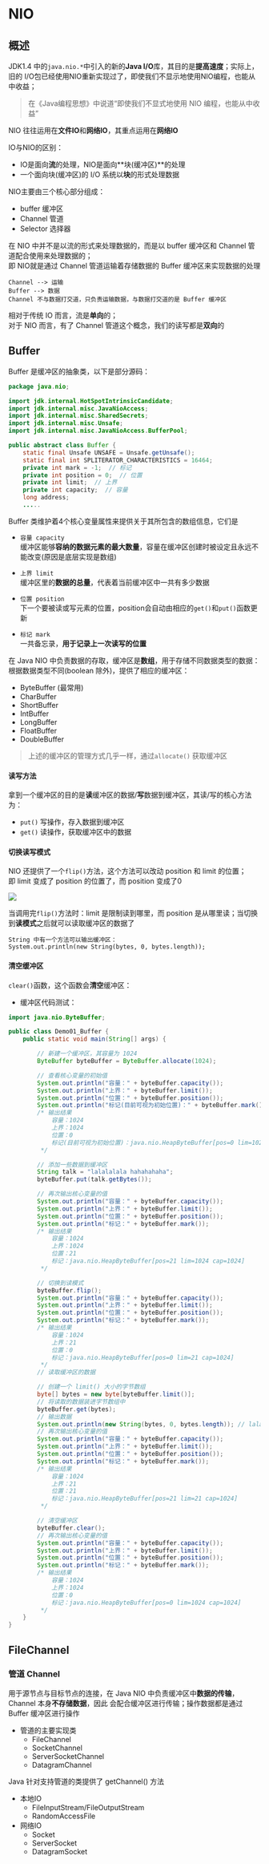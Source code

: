 # NIO

## 概述
JDK1.4 中的`java.nio.*`中引入的新的**Java I/O**库，其目的是**提高速度**；实际上，旧的
I/O包已经使用NIO重新实现过了，即使我们不显示地使用NIO编程，也能从中收益；

> 在《Java编程思想》中说道“即使我们不显式地使用 NIO 编程，也能从中收益”

NIO 往往运用在**文件IO**和**网络IO**，其重点运用在**网络IO**

IO与NIO的区别：
- IO是面向**流**的处理，NIO是面向**块(缓冲区)**的处理
- 一个面向块(缓冲区)的 I/O 系统以**块**的形式处理数据

NIO主要由三个核心部分组成：
- buffer 缓冲区
- Channel 管道
- Selector 选择器

在 NIO 中并不是以流的形式来处理数据的，而是以 buffer 缓冲区和 Channel 管道配合使用来处理数据的；<br>
即 NIO就是通过 Channel 管道运输着存储数据的 Buffer 缓冲区来实现数据的处理

    Channel --> 运输
    Buffer --> 数据
    Channel 不与数据打交道，只负责运输数据，与数据打交道的是 Buffer 缓冲区
    
相对于传统 IO 而言，流是**单向**的；<br>
对于 NIO 而言，有了 Channel 管道这个概念，我们的读写都是**双向**的

## Buffer

Buffer 是缓冲区的抽象类，以下是部分源码：

```java
package java.nio;

import jdk.internal.HotSpotIntrinsicCandidate;
import jdk.internal.misc.JavaNioAccess;
import jdk.internal.misc.SharedSecrets;
import jdk.internal.misc.Unsafe;
import jdk.internal.misc.JavaNioAccess.BufferPool;

public abstract class Buffer {
    static final Unsafe UNSAFE = Unsafe.getUnsafe();
    static final int SPLITERATOR_CHARACTERISTICS = 16464;
    private int mark = -1;  // 标记
    private int position = 0;  // 位置
    private int limit;  // 上界
    private int capacity;  // 容量
    long address;
    .....
```

Buffer 类维护着4个核心变量属性来提供关于其所包含的数组信息，它们是
- `容量 capacity`<br>
缓冲区能够**容纳的数据元素的最大数量**，容量在缓冲区创建时被设定且永远不能改变(原因是底层实现是数组)

- `上界 limit`<br>
缓冲区里的**数据的总量**，代表着当前缓冲区中一共有多少数据

- `位置 position`<br>
下一个要被读或写元素的位置，position会自动由相应的`get()`和`put()`函数更新

- `标记 mark`<br>
一共备忘录，**用于记录上一次读写的位置**<br>

在 Java NIO 中负责数据的存取，缓冲区是**数组**，用于存储不同数据类型的数据：<br>
根据数据类型不同(boolean 除外)，提供了相应的缓冲区：
- ByteBuffer (最常用)
- CharBuffer
- ShortBuffer
- IntBuffer
- LongBuffer
- FloatBuffer
- DoubleBuffer

> 上述的缓冲区的管理方式几乎一样，通过`allocate()` 获取缓冲区

#### 读写方法

拿到一个缓冲区的目的是**读**缓冲区的数据/**写**数据到缓冲区，其读/写的核心方法为：
- `put()` 写操作，存入数据到缓冲区
- `get()` 读操作，获取缓冲区中的数据

#### 切换读写模式

NIO 还提供了一个`flip()`方法，这个方法可以改动 position 和 limit 的位置；<br>
即 limit 变成了 position 的位置了，而 position 变成了0

![](img/切换读操作.png)

当调用完`flip()`方法时：limit 是限制读到哪里，而 position 是从哪里读；当切换到**读模式**之后就可以读取缓冲区的数据了

    String 中有一个方法可以输出缓冲区：
    System.out.println(new String(bytes, 0, bytes.length));

#### 清空缓冲区

`clear()`函数，这个函数会**清空**缓冲区：


- 缓冲区代码测试：

```java
import java.nio.ByteBuffer;

public class Demo01_Buffer {
    public static void main(String[] args) {

        // 新建一个缓冲区，其容量为 1024
        ByteBuffer byteBuffer = ByteBuffer.allocate(1024);

        // 查看核心变量的初始值
        System.out.println("容量：" + byteBuffer.capacity());
        System.out.println("上界：" + byteBuffer.limit());
        System.out.println("位置：" + byteBuffer.position());
        System.out.println("标记(目前可视为初始位置)：" + byteBuffer.mark());
        /* 输出结果
            容量：1024
            上界：1024
            位置：0
            标记(目前可视为初始位置)：java.nio.HeapByteBuffer[pos=0 lim=1024 cap=1024]
         */

        // 添加一些数据到缓冲区
        String talk = "lalalalala hahahahaha";
        byteBuffer.put(talk.getBytes());

        // 再次输出核心变量的值
        System.out.println("容量：" + byteBuffer.capacity());
        System.out.println("上界：" + byteBuffer.limit());
        System.out.println("位置：" + byteBuffer.position());
        System.out.println("标记：" + byteBuffer.mark());
        /* 输出结果
            容量：1024
            上界：1024
            位置：21
            标记：java.nio.HeapByteBuffer[pos=21 lim=1024 cap=1024]
         */

        // 切换到读模式
        byteBuffer.flip();
        System.out.println("容量：" + byteBuffer.capacity());
        System.out.println("上界：" + byteBuffer.limit());
        System.out.println("位置：" + byteBuffer.position());
        System.out.println("标记：" + byteBuffer.mark());
        /* 输出结果
            容量：1024
            上界：21
            位置：0
            标记：java.nio.HeapByteBuffer[pos=0 lim=21 cap=1024]
         */
        // 读取缓冲区的数据

        // 创建一个 limit() 大小的字节数组
        byte[] bytes = new byte[byteBuffer.limit()];
        // 将读取的数据装进字节数组中
        byteBuffer.get(bytes);
        // 输出数据
        System.out.println(new String(bytes, 0, bytes.length)); // lalalalala hahahahaha
        // 再次输出核心变量的值
        System.out.println("容量：" + byteBuffer.capacity());
        System.out.println("上界：" + byteBuffer.limit());
        System.out.println("位置：" + byteBuffer.position());
        System.out.println("标记：" + byteBuffer.mark());
        /* 输出结果
            容量：1024
            上界：21
            位置：21
            标记：java.nio.HeapByteBuffer[pos=21 lim=21 cap=1024]
         */

        // 清空缓冲区
        byteBuffer.clear();
        // 再次输出核心变量的值
        System.out.println("容量：" + byteBuffer.capacity());
        System.out.println("上界：" + byteBuffer.limit());
        System.out.println("位置：" + byteBuffer.position());
        System.out.println("标记：" + byteBuffer.mark());
        /* 输出结果
            容量：1024
            上界：1024
            位置：0
            标记：java.nio.HeapByteBuffer[pos=0 lim=1024 cap=1024]
         */
    }
}

```

## FileChannel

### 管道 Channel
用于源节点与目标节点的连接，在 Java NIO 中负责缓冲区中**数据的传输**，Channel 本身**不存储数据**，因此
会配合缓冲区进行传输；操作数据都是通过 Buffer 缓冲区进行操作

- 管道的主要实现类<br>
    - FileChannel
    - SocketChannel
    - ServerSocketChannel
    - DatagramChannel

Java 针对支持管道的类提供了 getChannel() 方法<br>
- 本地IO
    - FileInputStream/FileOutputStream
    - RandomAccessFile
- 网络IO
    - Socket
    - ServerSocket
    - DatagramSocket
    



